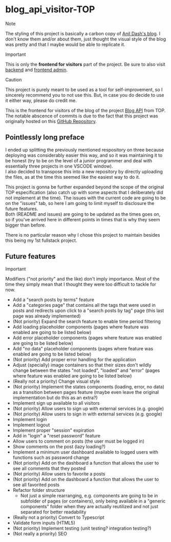 # blog_api_visitor-TOP

> [!NOTE]
> The styling of this project is basically a carbon copy of [Anil Dash's blog](https://www.anildash.com/). I don't know them and/or about them, just thought the visual style of the blog was pretty and that I maybe would be able to replicate it.

> [!IMPORTANT]
> This is only the 	**frontend for visitors** part of the project. Be sure to also visit [backend](https://github.com/Isutomu/blog_api_backend-TOP) and [frontend admin](https://github.com/Isutomu/blog_api_admin-TOP).

> [!CAUTION]
> This project is purely meant to be used as a tool for self-improvement, so I sincerely recommend you to not use this. But, in case you do decide to use it either way, please do credit me.

This is the frontend for visitors of the blog of the project [Blog API](https://www.theodinproject.com/lessons/node-path-nodejs-blog-api) from TOP.
The notable abscence of commits is due to the fact that this project was originally hosted on this [GitHub Repository](https://github.com/Isutomu/blog_api-TOP).

## Pointlessly long preface
I ended up splitting the previously mentioned respository on three because deploying was considerably easier this way, and so it was maintaining it to be honest (try to be on the level of a junior programmer and deal with essentially three projects in one VSCODE window).\
I also decided to transpose this into a new repository by directly uploading the files, as at the time this seemed like the easiest way to do it.

This project is gonna be further expanded beyond the scope of the original TOP especification (also catch up with some aspects that I deliberately did not implement at the time).
The issues with the current code are going to be on the "issues" tab, so here I am going to limit myself to disclosure the future features.\
Both (README and issues) are going to be updated as the times goes on, so if you've arrived here in different points in times that is why they seem bigger than before.

There is no particular reason why I chose this project to maintain besides this being my 1st fullstack project.

## Future features

> [!IMPORTANT]
> Modifiers ("not priority" and the like) don't imply importance. Most of the time they simply mean that I thought they were too difficult to tackle for now.

- Add a "search posts by terms" feature
- Add a "categories page" that contains all the tags that were used in posts and redirects upon click to a "search posts by tag" page (this last page was already implemented)
- (Not priority) Expand the search feature to enable time period filtering
- Add loading placeholder components (pages where feature was enabled are going to be listed below)
- Add error placeholder components (pages where feature was enabled are going to be listed below)
- Add "no data" placeholder components (pages where feature was enabled are going to be listed below)
- (Not priority) Add proper error handling for the application
- Adjust (specially) image containers so that their sizes don't wildly change between the states "not loaded", "loaded" and "error" (pages where feature was enabled are going to be listed below)
- (Really not a priority) Change visual style
- (Not priority) Implement the states components (loading, error, no data) as a transition between pages feature (maybe even leave the original implementation but do this as an extra?)
- Implement sign up available to all visitors
- (Not priority) Allow users to sign up with external services (e.g. google)
- (Not priority) Allow users to sign in with external services (e.g. google)
- Implement login
- Implement logout
- Implement proper "session" expiration
- Add in "login" a "reset password" feature
- Allow users to comment on posts (the user must be logged in)
- Show comments on the post (lazy loading?)
- Implement a minimum user dashboard available to logged users with functions such as password change
- (Not priority) Add on the dashboard a function that allows the user to see all comments that they posted
- (Not priority) Allow users to favorite a posts
- (Not priority) Add on the dashboard a function that allows the user to see all favorited posts
- Refactor folder structure
  - Not just a simple rearranging, e.g. components are going to be in subfolder of pages (or containers), only being available in a "generic components" folder when they are actually reutilized and not just separated for better readability
- (Really not a priority) Convert to Typescript
- Validate form inputs (HTML5)
- (Not priority) Implement testing (unit testing? integration testing?)
- (Not really a priority) SEO
